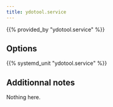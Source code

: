 ```yaml
---
title: ydotool.service
---
```


{{% provided_by "ydotool.service" %}}

## Options

{{% systemd_unit "ydotool.service" %}}

## Additionnal notes

Nothing here.